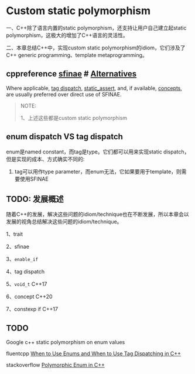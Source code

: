 # Custom static polymorphism 

一、C++除了语言内置的static polymorphism，还支持让用户自己建立起static polymorphism，这极大的增加了C++语言的灵活性。

二、本章总结C++中，实现custom static polymorphism的idiom，它们涉及了C++ generic programming、template metaprogramming。

## cppreference [sfinae](https://en.cppreference.com/w/cpp/language/sfinae) # [Alternatives](https://en.cppreference.com/w/cpp/language/sfinae#Alternatives)

Where applicable, [tag dispatch](https://en.cppreference.com/w/cpp/iterator/iterator_tags#Example), [static_assert](https://en.cppreference.com/w/cpp/language/static_assert), and, if available, [concepts](https://en.cppreference.com/w/cpp/language/constraints), are usually preferred over direct use of SFINAE.

> NOTE: 
>
> 1、上述这些都是custom static polymorphism



## enum dispatch VS tag dispatch

enum是named constant，而tag是type。它们都可以用来实现static dispatch，但是实现的成本、方式确实不同的:

1) tag可以用作type parameter，而enum无法，它如果要用于template，则需要使用SFINAE



## TODO: 发展概述



随着C++的发展，解决这些问题的idiom/technique也在不断发展，所以本章会以发展的视角总结解决这些问题的idiom/technique。

1、trait

2、sfinae

3、`enable_if`

4、tag dispatch

5、`void_t` C++17

6、concept C++20

7、constexp if C++17



## TODO

Google c++ static polymorphism on enum values

fluentcpp [When to Use Enums and When to Use Tag Dispatching in C++](https://www.fluentcpp.com/2018/05/01/when-to-use-enums-and-when-to-use-tag-dispatching-in-cpp/)

stackoverflow [Polymorphic Enum in C++](https://stackoverflow.com/questions/3117462/polymorphic-enum-in-c)

